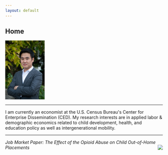```yaml
---
layout: default
---
```


## Home


<img style="float: center;" width="25%" height="25%" src="https://github.com/scottdallman/scottdallman.github.io/blob/cb0e0361c48901c5f4bd424c0441c9d3d4ffb6bb/images/IMG-3356.JPG">

---
I am currently an economist at the U.S. Census Bureau's Center for Enterprise Dissemination (CED). My research interests are in applied labor & demographic economics related to child development, health, and education policy as well as intergenerational mobility.

---

*Job Market Paper: The Effect of the Opioid Abuse on Child Out-of-Home Placements* 
<img style="float: right;" src="https://images.squarespace-cdn.com/content/v1/567b7000dc5cb40b6b4ba08b/1467518460740-J1KB1GMR2J6LSTN27CB3/image-asset.png?format=500w">

